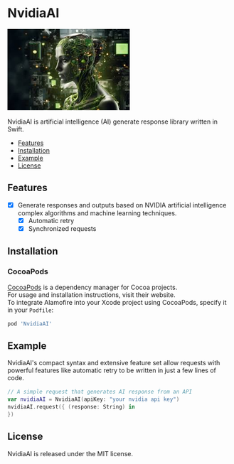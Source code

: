 # NvidiaAI

![NvidiaAI: Elegant Networking in Swift](nvidia.png)

NvidiaAI is artificial intelligence (AI) generate response library written in Swift.

- [Features](#features)
- [Installation](#installation)
- [Example](#example)
- [License](#license)

## Features

- [x] Generate responses and outputs based on NVIDIA artificial intelligence complex algorithms and machine learning techniques.
  - [x] Automatic retry
  - [x] Synchronized requests

## Installation
### CocoaPods

[CocoaPods](https://cocoapods.org) is a dependency manager for Cocoa projects.<br> 
For usage and installation instructions, visit their website.<br> 
To integrate Alamofire into your Xcode project using CocoaPods, specify it in your `Podfile`:

```ruby
pod 'NvidiaAI'
```

## Example

NvidiaAI's compact syntax and extensive feature set allow requests with powerful features like automatic retry to be written in just a few lines of code.

```swift
// A simple request that generates AI response from an API
var nvidiaAI = NvidiaAI(apiKey: "your nvidia api key")
nvidiaAI.request({ (response: String) in
})

```

## License

NvidiaAI is released under the MIT license.

